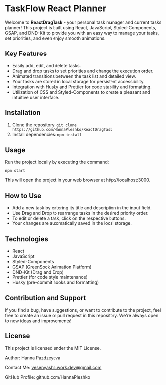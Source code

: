 # TaskFlow React Planner

Welcome to **ReactDragTask** - your personal task manager and current tasks planner! This project is built using React, JavaScript, Styled-Components, GSAP, and DND-Kit to provide you with an easy way to manage your tasks, set priorities, and even enjoy smooth animations.

## Key Features

- Easily add, edit, and delete tasks.
- Drag and drop tasks to set priorities and change the execution order.
- Animated transitions between the task list and detailed view.
- Your tasks are stored in local storage for persistent accessibility.
- Integration with Husky and Prettier for code stability and formatting.
- Utilization of CSS and Styled-Components to create a pleasant and intuitive user interface.

## Installation

1. Clone the repository: `git clone https://github.com/HannaPleshko/ReactDragTask`
2. Install dependencies: `npm install`

## Usage

Run the project locally by executing the command:

```shell
npm start
```

This will open the project in your web browser at http://localhost:3000.

## How to Use
- Add a new task by entering its title and description in the input field.
- Use Drag and Drop to rearrange tasks in the desired priority order.
- To edit or delete a task, click on the respective buttons.
- Your changes are automatically saved in the local storage.

## Technologies
- React
- JavaScript
- Styled-Components
- GSAP (GreenSock Animation Platform)
- DND-Kit (Drag and Drop)
- Prettier (for code style maintenance)
- Husky (pre-commit hooks and formatting)

## Contribution and Support
If you find a bug, have suggestions, or want to contribute to the project, feel free to create an issue or pull request in this repository. We're always open to new ideas and improvements!

## License
This project is licensed under the MIT License.

Author: Hanna Pazdzeyeva

Contact Me: yesenyasha.work.dev@gmail.com

GitHub Profile: github.com/HannaPleshko
